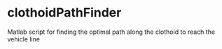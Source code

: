 # clothoidPathFinder
Matlab script for finding the optimal path along the clothoid to reach the vehicle line
